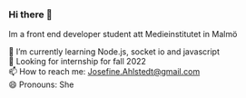 ### Hi there 👋
Im a front end developer student att Medieinstitutet in Malmö

🌱 I’m currently learning Node.js, socket io and javascript<br>
🤔 Looking for internship for fall 2022<br>
📫 How to reach me: Josefine.Ahlstedt@gmail.com<br>
😄 Pronouns: She<br>

<!--
**JosefineAhlstedt/JosefineAhlstedt** is a ✨ _special_ ✨ repository because its `README.md` (this file) appears on your GitHub profile.


- 🌱 I’m currently learning Node.js, socket io
- 🤔 Looking for internship for fall 2022
- 📫 How to reach me: Josefine.Ahlstedt@gmail.com
- 😄 Pronouns: She
-->
